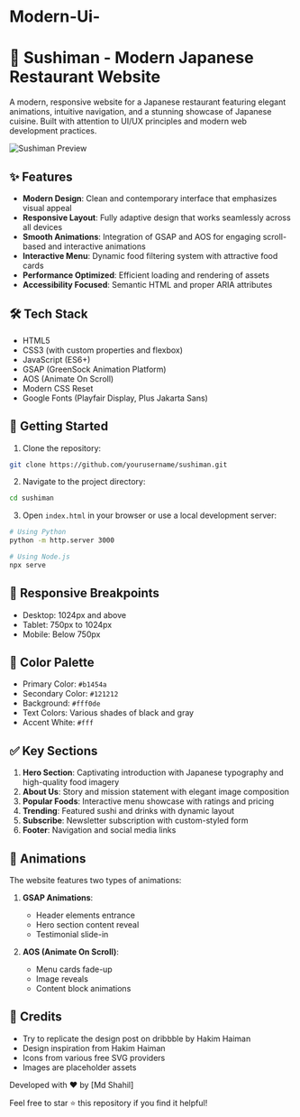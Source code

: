 # Modern-Ui-
# 🍱 Sushiman - Modern Japanese Restaurant Website

A modern, responsive website for a Japanese restaurant featuring elegant animations, intuitive navigation, and a stunning showcase of Japanese cuisine. Built with attention to UI/UX principles and modern web development practices.

![Sushiman Preview](/api/placeholder/800/400)

## ✨ Features

- **Modern Design**: Clean and contemporary interface that emphasizes visual appeal
- **Responsive Layout**: Fully adaptive design that works seamlessly across all devices
- **Smooth Animations**: Integration of GSAP and AOS for engaging scroll-based and interactive animations
- **Interactive Menu**: Dynamic food filtering system with attractive food cards
- **Performance Optimized**: Efficient loading and rendering of assets
- **Accessibility Focused**: Semantic HTML and proper ARIA attributes

## 🛠️ Tech Stack

- HTML5
- CSS3 (with custom properties and flexbox)
- JavaScript (ES6+)
- GSAP (GreenSock Animation Platform)
- AOS (Animate On Scroll)
- Modern CSS Reset
- Google Fonts (Playfair Display, Plus Jakarta Sans)


## 🚀 Getting Started

1. Clone the repository:
```bash
git clone https://github.com/yourusername/sushiman.git
```

2. Navigate to the project directory:
```bash
cd sushiman
```

3. Open `index.html` in your browser or use a local development server:
```bash
# Using Python
python -m http.server 3000

# Using Node.js
npx serve
```

## 📱 Responsive Breakpoints

- Desktop: 1024px and above
- Tablet: 750px to 1024px
- Mobile: Below 750px

## 🎨 Color Palette

- Primary Color: `#b1454a`
- Secondary Color: `#121212`
- Background: `#fff0de`
- Text Colors: Various shades of black and gray
- Accent White: `#fff`

## ✅ Key Sections

1. **Hero Section**: Captivating introduction with Japanese typography and high-quality food imagery
2. **About Us**: Story and mission statement with elegant image composition
3. **Popular Foods**: Interactive menu showcase with ratings and pricing
4. **Trending**: Featured sushi and drinks with dynamic layout
5. **Subscribe**: Newsletter subscription with custom-styled form
6. **Footer**: Navigation and social media links

## 🌟 Animations

The website features two types of animations:

1. **GSAP Animations**:
   - Header elements entrance
   - Hero section content reveal
   - Testimonial slide-in

2. **AOS (Animate On Scroll)**:
   - Menu cards fade-up
   - Image reveals
   - Content block animations



## 🙏 Credits
- Try to replicate the design post on dribbble by  Hakim Haiman
- Design inspiration from Hakim Haiman
- Icons from various free SVG providers
- Images are placeholder assets


Developed with ❤️ by [Md Shahil]

Feel free to star ⭐ this repository if you find it helpful!
